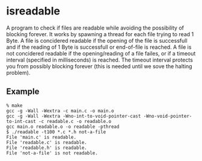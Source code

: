# isreadable
A program to check if files are readable while avoiding the possibility of
blocking forever. It works by spawning a thread for each file trying to read 1
Byte. A file is concidered readable if the opening of the file is successfull
and if the reading of 1 Byte is successfull or end-of-file is reached. A file is
not concidered readable if the opening/reading of a file failes, or if a timeout
interval (specified in milliseconds) is reached. The timeout interval protects
you from possibly blocking forever (this is needed until we sove the halting
problem).

## Example
```
% make
gcc -g -Wall -Wextra -c main.c -o main.o
gcc -g -Wall -Wextra -Wno-int-to-void-pointer-cast -Wno-void-pointer-to-int-cast -c readable.c -o readable.o
gcc main.o readable.o -o readable -pthread
$ ./readable -t100 *.c *.h not-a-file
File 'main.c' is readable.
File 'readable.c' is readable.
File 'readable.h' is readable.
File 'not-a-file' is not readable.
```
